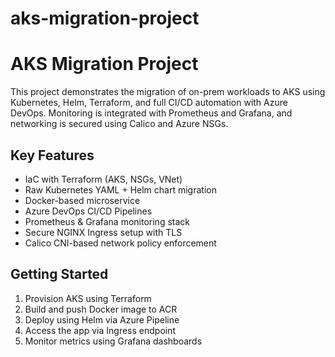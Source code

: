 # aks-migration-project

# AKS Migration Project

This project demonstrates the migration of on-prem workloads to AKS using Kubernetes, Helm, Terraform, and full CI/CD automation with Azure DevOps. Monitoring is integrated with Prometheus and Grafana, and networking is secured using Calico and Azure NSGs.

## Key Features
- IaC with Terraform (AKS, NSGs, VNet)
- Raw Kubernetes YAML + Helm chart migration
- Docker-based microservice
- Azure DevOps CI/CD Pipelines
- Prometheus & Grafana monitoring stack
- Secure NGINX Ingress setup with TLS
- Calico CNI-based network policy enforcement

## Getting Started
1. Provision AKS using Terraform
2. Build and push Docker image to ACR
3. Deploy using Helm via Azure Pipeline
4. Access the app via Ingress endpoint
5. Monitor metrics using Grafana dashboards
